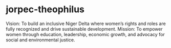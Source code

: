 # jorpec-theophilus
Vision:   To build an inclusive Niger Delta where women’s rights and roles are fully recognized and drive sustainable development.  Mission:   To empower women through education, leadership, economic growth, and advocacy for social and environmental justice.
